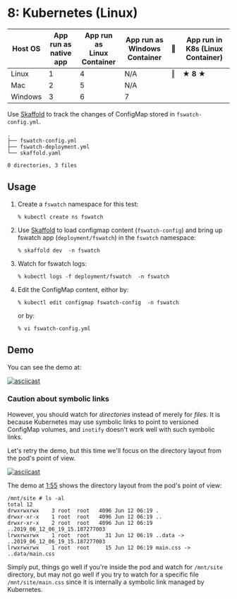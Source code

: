 # 8: Kubernetes (Linux)

| Host OS | App run as<br/>native app | App run as<br/>Linux Container |  App run as<br/>Windows Container | ‖ | App run in<br/>K8s (Linux Container) |
|---------|------------|-----------------|-------------------|----|-----------------------|
| Linux   | 1          | 4               | N/A               | ‖ | **★ 8 ★**             |
| Mac     | 2          | 5               | N/A               |
| Windows | 3          | 6               | 7                 |



Use [Skaffold](https://skaffold.dev/) to track the changes of ConfigMap stored in `fswatch-config.yml`.

```
.
├── fswatch-config.yml
├── fswatch-deployment.yml
└── skaffold.yaml

0 directories, 3 files
```


## Usage

1. Create a `fswatch` namespace for this test:

   ```
   % kubectl create ns fswatch
   ```

2. Use [Skaffold](https://skaffold.dev/) to load configmap content (`fswatch-config`) and bring up fswatch app (`deployment/fswatch`) in the `fswatch` namespace:

   ```
   % skaffold dev  -n fswatch
   ```

3. Watch for fswatch logs:

   ```
   % kubectl logs -f deployment/fswatch  -n fswatch
   ```

4. Edit the ConfigMap content, eithor by:

   ```
   % kubectl edit configmap fswatch-config  -n fswatch
   ```

   or by:

   ```
   % vi fswatch-config.yml
   ```


## Demo

You can see the demo at:

[![asciicast](https://asciinema.org/a/250736.svg)](https://asciinema.org/a/250736)


### Caution about symbolic links

However, you should watch for *directories* instead of merely for *files*.  It is because Kubernetes may use symbolic links to point to versioned ConfigMap volumes, and `inotify` doesn't work well with such symbolic links.

Let's retry the demo, but this time we'll focus on the directory layout from the pod's point of view.

[![asciicast](https://asciinema.org/a/251141.svg)](https://asciinema.org/a/251141)

The demo at [1:55](https://asciinema.org/a/251141?t=1:55) shows the directory layout from the pod's point of view:

```
/mnt/site # ls -al
total 12
drwxrwxrwx    3 root  root   4096 Jun 12 06:19 .
drwxr-xr-x    1 root  root   4096 Jun 12 06:19 ..
drwxr-xr-x    2 root  root   4096 Jun 12 06:19 ..2019_06_12_06_19_15.187277003
lrwxrwxrwx    1 root  root     31 Jun 12 06:19 ..data -> ..2019_06_12_06_19_15.187277003
lrwxrwxrwx    1 root  root     15 Jun 12 06:19 main.css -> ..data/main.css
```


Simply put, things go well if you're inside the pod and watch for `/mnt/site` directory, but may not go well if you try to watch for a specific file `/mnt/site/main.css` since it is internally a symbolic link managed by Kubernetes.